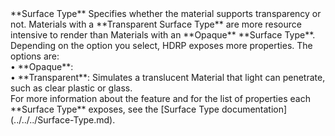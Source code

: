 <tr>
<td>**Surface Type**</td>
<td>Specifies whether the material supports transparency or not. Materials with a **Transparent Surface Type** are more resource intensive to render than Materials with an **Opaque** **Surface Type**. Depending on the option you select, HDRP exposes more properties. The options are:<br/>&#8226; **Opaque**: <br/>&#8226; **Transparent**: Simulates a translucent Material that light can penetrate, such as clear plastic or glass.<br/>For more information about the feature and for the list of properties each **Surface Type** exposes, see the [Surface Type documentation](../../../Surface-Type.md).</td>
</tr>

